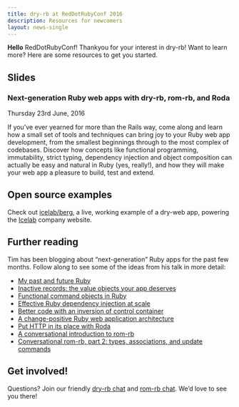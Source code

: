 ```yaml
---
title: dry-rb at RedDotRubyConf 2016
description: Resources for newcomers
layout: news-single
---
```


**Hello** RedDotRubyConf! Thankyou for your interest in dry-rb! Want to learn more? Here are some resources to get you started.

## Slides

### Next-generation Ruby web apps with dry-rb, rom-rb, and Roda

Thursday 23rd June, 2016

If you’ve ever yearned for more than the Rails way, come along and learn how a small set of tools and techniques can bring joy to your Ruby web app development, from the smallest beginnings through to the most complex of codebases. Discover how concepts like functional programming, immutability, strict typing, dependency injection and object composition can actually be easy and natural in Ruby (yes, really!), and how they will make your web app a pleasure to build, test and extend.

<script async class="speakerdeck-embed" data-id="8704b908c14a41df96aa6d563cd2887c" data-ratio="1.77777777777778" src="//speakerdeck.com/assets/embed.js"></script>

## Open source examples

Check out [icelab/berg](https://github.com/icelab/berg), a live, working example of a dry-web app, powering the [Icelab](http://icelab.com.au) company website.

## Further reading

Tim has been blogging about “next-generation” Ruby apps for the past few months. Follow along to see some of the ideas from his talk in more detail:

* [My past and future Ruby](http://icelab.com.au/articles/my-past-and-future-ruby/)
* [Inactive records: the value objects your app deserves](http://icelab.com.au/articles/inactive-records-the-value-objects-your-app-deserves/)
* [Functional command objects in Ruby](http://icelab.com.au/articles/functional-command-objects-in-ruby/)
* [Effective Ruby dependency injection at scale](http://icelab.com.au/articles/effective-ruby-dependency-injection-at-scale/)
* [Better code with an inversion of control container](http://icelab.com.au/articles/better-code-with-an-inversion-of-control-container/)
* [A change-positive Ruby web application architecture](http://icelab.com.au/articles/a-change-positive-ruby-web-application-architecture/)
* [Put HTTP in its place with Roda](http://icelab.com.au/articles/put-http-in-its-place-with-roda/)
* [A conversational introduction to rom-rb](http://icelab.com.au/articles/a-conversational-introduction-to-rom-rb/)
* [Conversational rom-rb, part 2: types, associations, and update commands](http://icelab.com.au/articles/conversational-rom-rb-part-2-types-associations-and-update-commands/)

## Get involved!

Questions? Join our friendly [dry-rb chat](http://gitter.im/dry-rb/chat) and [rom-rb chat](http://gitter.im/dry-rb/chat). We’d love to see you there!
